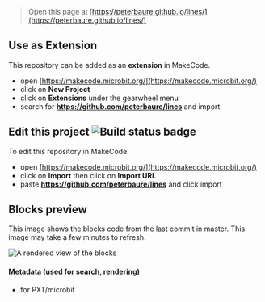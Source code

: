 
> Open this page at [https://peterbaure.github.io/lines/](https://peterbaure.github.io/lines/)

## Use as Extension

This repository can be added as an **extension** in MakeCode.

* open [https://makecode.microbit.org/](https://makecode.microbit.org/)
* click on **New Project**
* click on **Extensions** under the gearwheel menu
* search for **https://github.com/peterbaure/lines** and import

## Edit this project ![Build status badge](https://github.com/peterbaure/lines/workflows/MakeCode/badge.svg)

To edit this repository in MakeCode.

* open [https://makecode.microbit.org/](https://makecode.microbit.org/)
* click on **Import** then click on **Import URL**
* paste **https://github.com/peterbaure/lines** and click import

## Blocks preview

This image shows the blocks code from the last commit in master.
This image may take a few minutes to refresh.

![A rendered view of the blocks](https://github.com/peterbaure/lines/raw/master/.github/makecode/blocks.png)

#### Metadata (used for search, rendering)

* for PXT/microbit
<script src="https://makecode.com/gh-pages-embed.js"></script><script>makeCodeRender("{{ site.makecode.home_url }}", "{{ site.github.owner_name }}/{{ site.github.repository_name }}");</script>
